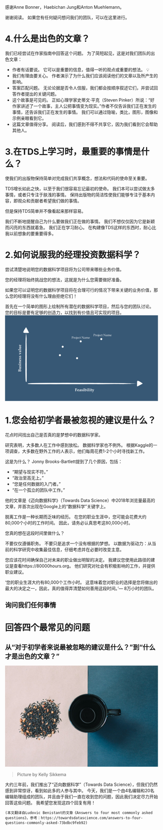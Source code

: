 
感谢Anne Bonner，Haebichan Jung和Anton Muehlemann。

谢谢阅读。 如果您有任何疑问想问我们的团队，可以在这里进行。
# 4.什么是出色的文章？

我们已经尝试在作家指南中回答这个问题。 为了简短起见，这是对我们团队的出色文章：
+ 作者有话要说。 它可以是重要的信息，值得一听的观点或重要的想法。 💡
+ 我们有理由要关心。 作者演示了为什么我们应该阅读他们的文章以及所产生的影响。
+ 答案匹配问题。 无论论据是否令人信服，我们都会按顺序叙述它们，并尝试回答作者提出的关键问题。
+ 这个故事是可见的。 正如心理学家史蒂文·平克（Steven Pinker）所说：“好作家讲述了一个故事，主人公把事情变为现实。”作者不仅告诉我们正在发生的事情，还告诉我们正在发生的事情。 我们可以通过隐喻，类比，图形，图像和示例亲眼看到它。
+ 这篇文章值得分享。 阅读后，我们感到不得不共享它，因为我们看到它会帮助其他人。
# 3.在TDS上学习时，最重要的事情是什么？

使我们的出版物保持简单对完成我们共享概念，想法和代码的使命至关重要。

TDS增长如此之快，以至于我们很容易忘记最初的使命。 我们本可以尝试做太多事情，或者只专注于肤浅的事情。 保持出版物的简洁性使我们能够专注于基本内容，即观众和贡献者希望我们做的事情。

但是保持TDS简单并不像看起来那样容易。

我们不断地提醒自己为什么要做我们正在做的事情。 我们不想仅仅因为它是新颖而闪亮的东西就着急。 我们正在学习耐心。 在构建像TDS这样的东西时，耐心比我以前想象的要重要得多。
# 2.如何说服我的经理投资数据科学？

尝试清楚地说明您的数据科学项目将为公司带来哪些业务价值。

您的经理将始终挑战您的想法，这就是为什么您需要做好准备。

如果您可以证明您的数据科学项目将在合理可行的情况下带来关键的业务价值，那么您的经理将没有什么理由拒绝它们！

首先在一个简单的图形上绘制所有潜在的数据科学项目，然后与您的团队讨论。 您的目标是要有足够的创造力，以找到有价值且可实现的项目。
![](1*z1hbd9sPiW3KWZWN9KDchA.png)
# 1.您会给初学者最被忽视的建议是什么？

花点时间找出自己是否真的是梦想中的数据科学家。

研究表明，大多数人在工作中感到放松。 数据科学家也不例外。 根据Kaggle的一项调查，大多数在野外工作的人表示，他们每周花费1-2个小时寻找新工作。

这是为什么？ Jonny Brooks-Bartlett提到了几个原因，包括：
+ “期望与现实不符。”
+ “政治至高无上。”
+ “您是任何数据的入门者。”
+ “在一个孤立的团队中工作。”

他的文章是《迈向数据科学》（Towards Data Science）中2018年浏览量最高的文章，并首次出现在Google上的“数据科学”关键字上。

脱离工作是一种长期而乏味的经历。 在您的职业生涯中，您可能会花费大约80,000个小时的工作时间。 因此，请务必认真思考这80,000小时。

您真的想在这段时间里做什么？

不要仅仅遵循职务。 不要只是追求一个没有根据的梦想。 以数据为驱动力：从当前的科学研究中收集最佳信息，仔细考虑并在必要时改变主意。

您应该花时间确保自己对未来的职业做出明智的决定。 我建议您使用此路径的建议是查看https://80000hours.org。 他们研究对社会有积极影响的工作，并提供职业建议。

‘您的职业生涯大约有80,000个工作小时。 这意味着您对职业的选择是您将做出的最大的决定之一，因此，真的值得弄清楚如何善用这段时间。’— 8万小时的团队。
## 询问我们任何事情
# 回答四个最常见的问题
## 从“对于初学者来说最被忽略的建议是什么？”到“什么才是出色的文章？”
![Picture by Kelly Sikkema](1*Qu40zE4WDmnSR197q3y_mw.jpeg)
> Picture by Kelly Sikkema


大约三年前，我们推出了“迈向数据科学”（Towards Data Science），但我们仍然感到非常惊讶，看到如此多的人参与其中。 今天，我们是一个由4名编辑和20名编辑助理组成的团队，并且由于我们一直在收到您的问题，因此我们决定尽力开始回答这些问题。 我希望您发现这四个回复有用！
```
(本文翻译自Ludovic Benistant的文章《Answers to four most commonly asked questions》，参考：https://towardsdatascience.com/answers-to-four-questions-commonly-asked-73bdbc9feb92)
```
